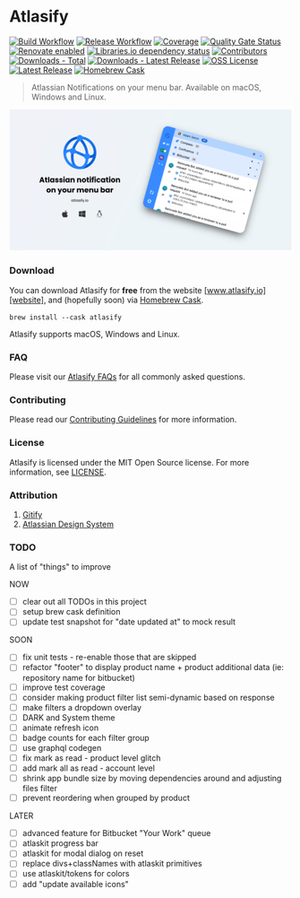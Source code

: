 # Atlasify 

[![Build Workflow][build-workflow-badge]][github-actions] [![Release Workflow][release-workflow-badge]][github-actions] [![Coverage][coverage-badge]][coverage] [![Quality Gate Status][quality-badge]][quality] [![Renovate enabled][renovate-badge]][renovate] [![Libraries.io dependency status][librariesio-badge]][librariesio] [![Contributors][contributors-badge]][github] [![Downloads - Total][downloads-total-badge]][website] [![Downloads - Latest Release][downloads-latest-badge]][website] [![OSS License][license-badge]][license] [![Latest Release][github-release-badge]][github-releases] [![Homebrew Cask][homebrew-cask-badge]][homebrew-cask]

> Atlassian Notifications on your menu bar. Available on macOS, Windows and Linux.

![Atlasify](docs/public//images//social.png)

### Download

You can download Atlasify for **free** from the website [www.atlasify.io][website], and (hopefully soon) via [Homebrew Cask][brew].

```shell
brew install --cask atlasify
```

Atlasify supports macOS, Windows and Linux.

### FAQ

Please visit our [Atlasify FAQs][faqs] for all commonly asked questions.

### Contributing

Please read our [Contributing Guidelines](CONTRIBUTING.md) for more information.

### License

Atlasify is licensed under the MIT Open Source license. 
For more information, see [LICENSE](LICENSE).


### Attribution

1. [Gitify][attribution-gitify]
2. [Atlassian Design System][attribution-atlassian]

### TODO

A list of "things" to improve

NOW
- [ ] clear out all TODOs in this project
- [ ] setup brew cask definition
- [ ] update test snapshot for "date updated at" to mock result

SOON
- [ ] fix unit tests - re-enable those that are skipped
- [ ] refactor "footer" to display product name + product additional data (ie: repository name for bitbucket)
- [ ] improve test coverage
- [ ] consider making product filter list semi-dynamic based on response
- [ ] make filters a dropdown overlay
- [ ] DARK and System theme
- [ ] animate refresh icon
- [ ] badge counts for each filter group
- [ ] use graphql codegen
- [ ] fix mark as read - product level glitch
- [ ] add mark all as read - account level
- [ ] shrink app bundle size by moving dependencies around and adjusting files filter
- [ ] prevent reordering when grouped by product

LATER
- [ ] advanced feature for Bitbucket "Your Work" queue
- [ ] atlaskit progress bar
- [ ] atlaskit for modal dialog on reset
- [ ] replace divs+classNames with atlaskit primitives
- [ ] use atlaskit/tokens for colors
- [ ] add "update available icons"

<!-- LINK LABELS -->
[website]: https://www.atlasify.io
[faqs]: https://www.atlasify.io/faq/
[github]: https://github.com/setchy/atlasify
[github-actions]: https://github.com/setchy/atlasify/actions
[github-releases]: https://github.com/setchy/atlasify/releases/latest
[github-website]: https://github.com/setchy/atlasify-website
[github-website-pulls]: https://github.com/setchy/atlasify-website/pulls
[brew]: https://brew.sh/
[homebrew-cask]: https://formulae.brew.sh/cask/atlasify
[coverage-badge]: https://img.shields.io/sonar/coverage/setchy_atlasify?server=https%3A%2F%2Fsonarcloud.io&logo=sonarcloud
[coverage]: https://sonarcloud.io/summary/new_code?id=setchy_atlasify
[quality-badge]: https://img.shields.io/sonar/quality_gate/setchy_atlasify?server=https%3A%2F%2Fsonarcloud.io&logo=sonarcloud
[quality]: https://sonarcloud.io/summary/new_code?id=setchy_atlasify
[build-workflow-badge]: https://github.com/setchy/atlasify/actions/workflows/build.yml/badge.svg
[release-workflow-badge]: https://github.com/setchy/atlasify/actions/workflows/release.yml/badge.svg
[downloads-total-badge]: https://img.shields.io/github/downloads/setchy/atlasify/total?label=downloads@all&logo=github
[downloads-latest-badge]: https://img.shields.io/github/downloads/setchy/atlasify/latest/total?logo=github
[contributors-badge]: https://img.shields.io/github/contributors/setchy/atlasify?logo=github
[librariesio]: https://libraries.io/
[librariesio-badge]: https://img.shields.io/librariesio/github/setchy/atlasify?logo=librariesdotio
[license]: LICENSE
[license-badge]: https://img.shields.io/github/license/setchy/atlasify?logo=github
[github-release-badge]: https://img.shields.io/github/v/release/setchy/atlasify?logo=github
[homebrew-cask-badge]: https://img.shields.io/homebrew/cask/v/atlasify?logo=homebrew
[renovate]: https://renovatebot.com/
[renovate-badge]: https://img.shields.io/badge/renovate-enabled-brightgreen.svg?logo=renovate

[attribution-gitify]: https://gitify.io
[attribution-atlassian]: https://atlassian.design/
